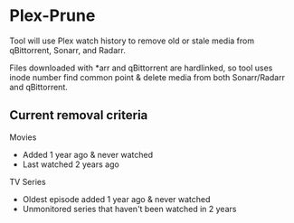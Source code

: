 # Plex-Prune

Tool will use Plex watch history to remove old or stale media from qBittorrent, Sonarr, and Radarr. 

Files downloaded with *arr and qBittorrent are hardlinked, so tool uses inode number find common point & delete media from both Sonarr/Radarr and qBittorrent.

## Current removal criteria

Movies
- Added 1 year ago & never watched
- Last watched 2 years ago

TV Series
- Oldest episode added 1 year ago & never watched
- Unmonitored series that haven't been watched in 2 years
